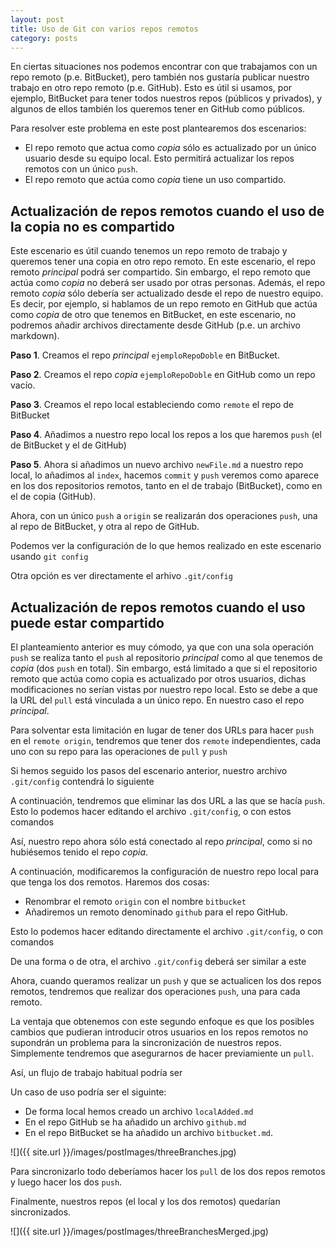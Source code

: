 ```yaml
---
layout: post
title: Uso de Git con varios repos remotos
category: posts
---
```


En ciertas situaciones nos podemos encontrar con que trabajamos con un repo remoto (p.e. BitBucket), pero también nos gustaría publicar nuestro trabajo en otro repo remoto (p.e. GitHub). Esto es útil si usamos, por ejemplo, BitBucket para tener todos nuestros repos (públicos y privados), y algunos de ellos también los queremos tener en GitHub como públicos.

Para resolver este problema en este post plantearemos dos escenarios:

* El repo remoto que actua como *copia* sólo es actualizado por un único usuario desde su equipo local. Esto permitirá actualizar los repos remotos con un único `push`.
* El repo remoto que actúa como *copia* tiene un uso compartido. 

## Actualización de repos remotos cuando el uso de la copia no es compartido

Este escenario es útil cuando tenemos un repo remoto de trabajo y queremos tener una copia en otro repo remoto. En este escenario, el repo remoto *principal* podrá ser compartido. Sin embargo, el repo remoto que actúa como *copia* no deberá ser usado por otras personas. Además, el repo remoto *copia* sólo debería ser actualizado desde el repo de nuestro equipo. Es decir, por ejemplo, si hablamos de un repo remoto en GitHub que actúa como *copia* de otro que tenemos en BitBucket, en este escenario, no podremos añadir archivos directamente desde GitHub (p.e. un archivo markdown).

**Paso 1**. Creamos el repo *principal* `ejemploRepoDoble` en BitBucket.

**Paso 2**. Creamos el repo *copia* `ejemploRepoDoble` en GitHub como un repo vacío.

**Paso 3**. Creamos el repo local estableciendo como `remote` el repo de BitBucket

<script src="https://gist.github.com/ualmtorres/c225682c5055ff3d68f8.js"></script>

**Paso 4**. Añadimos a nuestro repo local los repos a los que haremos `push` (el de BitBucket y el de GitHub)
<script src="https://gist.github.com/ualmtorres/42c8783c29abf8c4a258.js"></script>

**Paso 5**. Ahora si añadimos un nuevo archivo `newFile.md` a nuestro repo local, lo añadimos al `index`, hacemos `commit` y `push` veremos como aparece en los dos repositorios remotos, tanto en el de trabajo (BitBucket), como en el de copia (GitHub).

<script src="https://gist.github.com/ualmtorres/979268619a820a13e03c.js"></script>


Ahora, con un único `push` a `origin` se realizarán dos operaciones `push`, una al repo de BitBucket, y otra al repo de GitHub.

Podemos ver la configuración de lo que hemos realizado en este escenario usando `git config`

<script src="https://gist.github.com/ualmtorres/5d92af074d26e936c8df.js"></script>

Otra opción es ver directamente el arhivo `.git/config`

<script src="https://gist.github.com/ualmtorres/f10b3c8203427570c19d.js"></script>

## Actualización de repos remotos cuando el uso puede estar compartido

El planteamiento anterior es muy cómodo, ya que con una sola operación `push` se realiza tanto el `push` al repositorio *principal* como al que tenemos de *copia* (dos `push` en total). Sin embargo, está limitado a que si el repositorio remoto que actúa como copia es actualizado por otros usuarios, dichas modificaciones no serían vistas por nuestro repo local. Esto se debe a que la URL del `pull` está vinculada a un único repo. En nuestro caso el repo *principal*.

Para solventar esta limitación en lugar de tener dos URLs para hacer `push` en el `remote origin`, tendremos que tener dos `remote` independientes, cada uno con su repo para las operaciones de `pull` y `push`

Si hemos seguido los pasos del escenario anterior, nuestro archivo `.git/config` contendrá lo siguiente

<script src="https://gist.github.com/ualmtorres/f10b3c8203427570c19d.js"></script>

A continuación, tendremos que eliminar las dos URL a las que se hacía `push`. Esto lo podemos hacer editando el archivo `.git/config`, o con estos comandos

<script src="https://gist.github.com/ualmtorres/1a1fe88b5a28b30ace96.js"></script>

Así, nuestro repo ahora sólo está conectado al repo *principal*, como si no hubiésemos tenido el repo *copia*.

A continuación, modificaremos la configuración de nuestro repo local para que tenga los dos remotos. Haremos dos cosas:

* Renombrar el remoto `origin` con el nombre `bitbucket`
* Añadiremos un remoto denominado `github` para el repo GitHub.

Esto lo podemos hacer editando directamente el archivo `.git/config`, o con comandos

<script src="https://gist.github.com/ualmtorres/639e1f374510f0cb3d82.js"></script>

De una forma o de otra, el archivo `.git/config` deberá ser similar a este

<script src="https://gist.github.com/ualmtorres/aacf189ea3988a85e15b.js"></script>

Ahora, cuando queramos realizar un `push` y que se actualicen los dos repos remotos, tendremos que realizar dos operaciones `push`, una para cada remoto.

<script src="https://gist.github.com/ualmtorres/cc6cfca7eb18c2fb5d0a.js"></script>

La ventaja que obtenemos con este segundo enfoque es que los posibles cambios que pudieran introducir otros usuarios en los repos remotos no supondrán un problema para la sincronización de nuestros repos. Simplemente tendremos que asegurarnos de hacer previamiente un `pull`.

Así, un flujo de trabajo habitual podría ser

<script src="https://gist.github.com/ualmtorres/d4a968dfc8cfe2d6460d.js"></script>

Un caso de uso podría ser el siguinte:

* De forma local hemos creado un archivo `localAdded.md`
* En el repo GitHub se ha añadido un archivo `github.md`
* En el repo BitBucket se ha añadido un archivo `bitbucket.md`.

![]({{ site.url }}/images/postImages/threeBranches.jpg)

Para sincronizarlo todo deberíamos hacer los `pull` de los dos repos remotos y luego hacer los dos `push`.

<script src="https://gist.github.com/ualmtorres/495d42716745436e26f0.js"></script>

Finalmente, nuestros repos (el local y los dos remotos) quedarían sincronizados.

![]({{ site.url }}/images/postImages/threeBranchesMerged.jpg)
